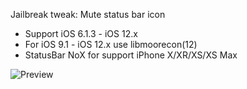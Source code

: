 Jailbreak tweak: Mute status bar icon

- Support iOS 6.1.3 - iOS 12.x
- For iOS 9.1 - iOS 12.x use libmoorecon(12)
- StatusBar NoX for support iPhone X/XR/XS/XS Max

![Preview](/IMG_0322.png)
